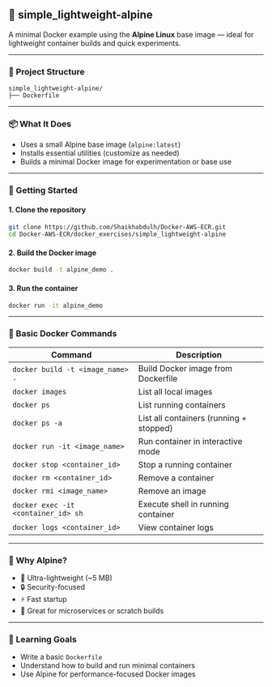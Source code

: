 ## 🐳 simple\_lightweight-alpine

A minimal Docker example using the **Alpine Linux** base image — ideal for lightweight container builds and quick experiments.

---

### 📁 Project Structure

```
simple_lightweight-alpine/
├── Dockerfile
```

---

### 📦 What It Does

* Uses a small Alpine base image (`alpine:latest`)
* Installs essential utilities (customize as needed)
* Builds a minimal Docker image for experimentation or base use

---

### 🚀 Getting Started

#### 1. Clone the repository

```bash
git clone https://github.com/Shaikhabdulh/Docker-AWS-ECR.git
cd Docker-AWS-ECR/docker_exercises/simple_lightweight-alpine
```

#### 2. Build the Docker image

```bash
docker build -t alpine_demo .
```

#### 3. Run the container

```bash
docker run -it alpine_demo
```

---

### 🔧 Basic Docker Commands

| Command                             | Description                             |
| ----------------------------------- | --------------------------------------- |
| `docker build -t <image_name> .`    | Build Docker image from Dockerfile      |
| `docker images`                     | List all local images                   |
| `docker ps`                         | List running containers                 |
| `docker ps -a`                      | List all containers (running + stopped) |
| `docker run -it <image_name>`       | Run container in interactive mode       |
| `docker stop <container_id>`        | Stop a running container                |
| `docker rm <container_id>`          | Remove a container                      |
| `docker rmi <image_name>`           | Remove an image                         |
| `docker exec -it <container_id> sh` | Execute shell in running container      |
| `docker logs <container_id>`        | View container logs                     |

---

### 🧊 Why Alpine?

* 🔹 Ultra-lightweight (\~5 MB)
* 🔒 Security-focused
* ⚡ Fast startup
* 🧰 Great for microservices or scratch builds

---

### 🎯 Learning Goals

* Write a basic `Dockerfile`
* Understand how to build and run minimal containers
* Use Alpine for performance-focused Docker images
